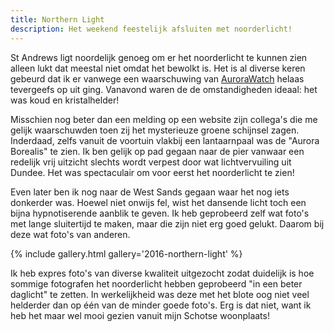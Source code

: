 ```yaml
---
title: Northern Light
description: Het weekend feestelijk afsluiten met noorderlicht!
---
```

[1]: http://aurorawatch.lancs.ac.uk/

St Andrews ligt noordelijk genoeg om er het noorderlicht te kunnen zien alleen lukt dat meestal niet omdat het bewolkt is. Het is al diverse keren gebeurd dat ik er vanwege een waarschuwing van [AuroraWatch][1] helaas tevergeefs op uit ging. Vanavond waren de de omstandigheden ideaal: het was koud en kristalhelder!

<a name="more"></a>

Misschien nog beter dan een melding op een website zijn collega's die me gelijk waarschuwden toen zij het mysterieuze groene schijnsel zagen. Inderdaad, zelfs vanuit de voortuin vlakbij een lantaarnpaal was de "Aurora Borealis" te zien. Ik ben gelijk op pad gegaan naar de pier vanwaar een redelijk vrij uitzicht slechts wordt verpest door wat lichtvervuiling uit Dundee. Het was spectaculair om voor eerst het noorderlicht te zien!

Even later ben ik nog naar de West Sands gegaan waar het nog iets donkerder was. Hoewel niet onwijs fel, wist het dansende licht toch een bijna hypnotiserende aanblik te geven. Ik heb geprobeerd zelf wat foto's met lange sluitertijd te maken, maar die zijn niet erg goed gelukt. Daarom bij deze wat foto's van anderen.

{% include gallery.html gallery='2016-northern-light' %}

Ik heb expres foto's van diverse kwaliteit uitgezocht zodat duidelijk is hoe sommige fotografen het noorderlicht hebben geprobeerd "in een beter daglicht" te zetten. In werkelijkheid was deze met het blote oog niet veel helderder dan op één van de minder goede foto's. Erg is dat niet, want ik heb het maar wel mooi gezien vanuit mijn Schotse woonplaats!